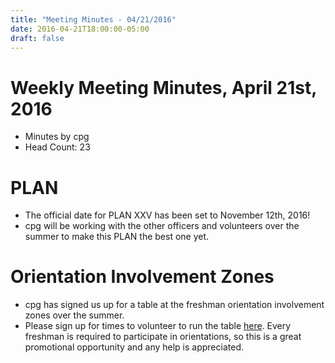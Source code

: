 ```yaml
---
title: "Meeting Minutes - 04/21/2016"
date: 2016-04-21T18:00:00-05:00
draft: false
---
```


# Weekly Meeting Minutes, April 21st, 2016

- Minutes by cpg
- Head Count: 23

# PLAN

- The official date for PLAN XXV has been set to November 12th, 2016!
- cpg will be working with the other officers and volunteers over the summer to make this PLAN the best one yet.

# Orientation Involvement Zones

- cpg has signed us up for a table at the freshman orientation involvement zones over the summer.
- Please sign up for times to volunteer to run the table [here](http://worf.co/GcJ9a). Every freshman is required to participate in orientations, so this is a great promotional opportunity and any help is appreciated. 
